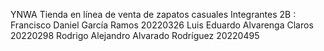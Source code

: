 YNWA
Tienda en línea de venta de zapatos casuales
Integrantes 2B :
Francisco Daniel García Ramos 20220326
Luis Eduardo Alvarenga Claros 20220298
Rodrigo Alejandro Alvarado Rodríguez 20220495
